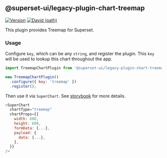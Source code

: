 ## @superset-ui/legacy-plugin-chart-treemap

[![Version](https://img.shields.io/npm/v/@superset-ui/legacy-plugin-chart-treemap.svg?style=flat-square)](https://img.shields.io/npm/v/@superset-ui/legacy-plugin-chart-treemap.svg?style=flat-square)
[![David (path)](https://img.shields.io/david/apache-superset/superset-ui-plugins.svg?path=packages%2Fsuperset-ui-legacy-plugin-chart-treemap&style=flat-square)](https://david-dm.org/apache-superset/superset-ui-plugins?path=packages/superset-ui-legacy-plugin-chart-treemap)

This plugin provides Treemap for Superset.

### Usage

Configure `key`, which can be any `string`, and register the plugin. This `key` will be used to lookup this chart throughout the app.

```js
import TreemapChartPlugin from '@superset-ui/legacy-plugin-chart-treemap';

new TreemapChartPlugin()
  .configure({ key: 'treemap' })
  .register();
```

Then use it via `SuperChart`. See [storybook](https://apache-superset.github.io/superset-ui-plugins/?selectedKind=plugin-chart-treemap) for more details.

```js
<SuperChart
  chartType="treemap"
  chartProps={{
    width: 600,
    height: 600,
    formData: {...},
    payload: {
      data: {...},
    },
  }}
/>
```